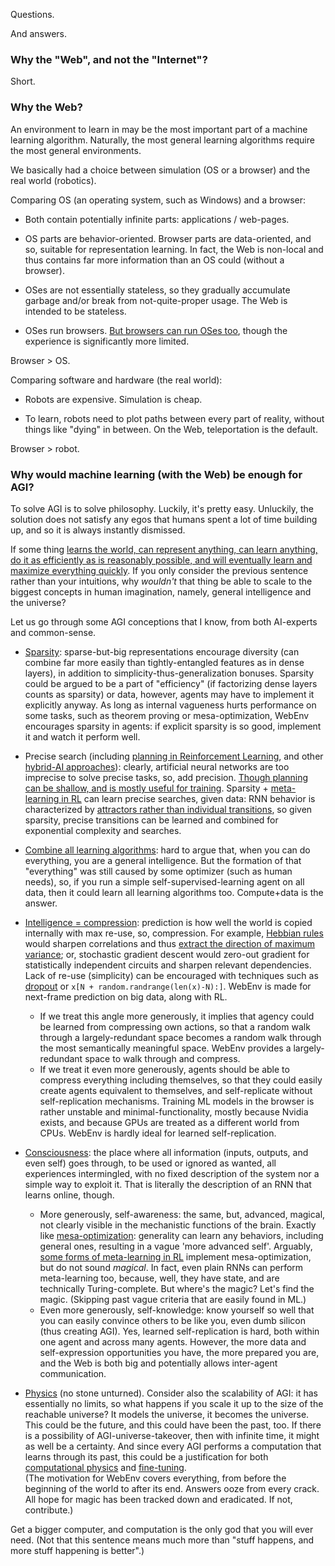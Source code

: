 Questions.

And answers.

### Why the "Web", and not the "Internet"?

Short.

### Why the Web?

An environment to learn in may be the most important part of a machine learning algorithm. Naturally, the most general learning algorithms require the most general environments.

We basically had a choice between simulation (OS or a browser) and the real world (robotics).

Comparing OS (an operating system, such as Windows) and a browser:

- Both contain potentially infinite parts: applications / web-pages.

- OS parts are behavior-oriented. Browser parts are data-oriented, and so, suitable for representation learning. In fact, the Web is non-local and thus contains far more information than an OS could (without a browser).

- OSes are not essentially stateless, so they gradually accumulate garbage and/or break from not-quite-proper usage. The Web is intended to be stateless.

- OSes run browsers. [But browsers can run OSes too](https://bellard.org/jslinux/), though the experience is significantly more limited.

Browser > OS.

Comparing software and hardware (the real world):

- Robots are expensive. Simulation is cheap.

- To learn, robots need to plot paths between every part of reality, without things like "dying" in between. On the Web, teleportation is the default.

Browser > robot.

### Why would machine learning (with the Web) be enough for AGI?

To solve AGI is to solve philosophy. Luckily, it's pretty easy. Unluckily, the solution does not satisfy any egos that humans spent a lot of time building up, and so it is always instantly dismissed.

If some thing [learns the world, can represent anything, can learn anything, do it as efficiently as is reasonably possible, and will eventually learn and maximize everything quickly](AGENTS.md). If you only consider the previous sentence rather than your intuitions, why *wouldn't* that thing be able to scale to the biggest concepts in human imagination, namely, general intelligence and the universe?

Let us go through some AGI conceptions that I know, from both AI-experts and common-sense.

- [Sparsity](https://numenta.com/a-thousand-brains-by-jeff-hawkins/): sparse-but-big representations encourage diversity (can combine far more easily than tightly-entangled features as in dense layers), in addition to simplicity-thus-generalization bonuses. Sparsity could be argued to be a part of "efficiency" (if factorizing dense layers counts as sparsity) or data, however, agents may have to implement it explicitly anyway. As long as internal vagueness hurts performance on some tasks, such as theorem proving or mesa-optimization, WebEnv encourages sparsity in agents: if explicit sparsity is so good, implement it and watch it perform well.

- Precise search (including [planning in Reinforcement Learning](https://arxiv.org/abs/2104.06303), and other [hybrid-AI approaches](https://opencog.org/)): clearly, artificial neural networks are too imprecise to solve precise tasks, so, add precision. [Though planning can be shallow, and is mostly useful for training](https://arxiv.org/abs/2011.04021). Sparsity + [meta-learning in RL](https://lilianweng.github.io/lil-log/2019/06/23/meta-reinforcement-learning.html) can learn precise searches, given data: RNN behavior is characterized by [attractors rather than individual transitions](https://arxiv.org/abs/1906.10720), so given sparsity, precise transitions can be learned and combined for exponential complexity and searches.

- [Combine all learning algorithms](https://singularitynet.io/): hard to argue that, when you can do everything, you are a general intelligence. But the formation of that "everything" was still caused by some optimizer (such as human needs), so, if you run a simple self-supervised-learning agent on all data, then it could learn all learning algorithms too. Compute+data is the answer.

- [Intelligence = compression](http://prize.hutter1.net/): prediction is how well the world is copied internally with max re-use, so, compression. For example, [Hebbian rules](https://en.wikipedia.org/wiki/Generalized_Hebbian_algorithm) would sharpen correlations and thus [extract the direction of maximum variance](https://www.cs.cmu.edu/afs/cs/academic/class/15782-f06/slides/hebbpca.pdf); or, stochastic gradient descent would zero-out gradient for statistically independent circuits and sharpen relevant dependencies. Lack of re-use (simplicity) can be encouraged with techniques such as [dropout](https://jmlr.org/papers/volume15/srivastava14a/srivastava14a.pdf) or `x[N + random.randrange(len(x)-N):]`. WebEnv is made for next-frame prediction on big data, along with RL.
  - If we treat this angle more generously, it implies that agency could be learned from compressing own actions, so that a random walk through a largely-redundant space becomes a random walk through the most semantically meaningful space. WebEnv provides a largely-redundant space to walk through and compress.
  - If we treat it even more generously, agents should be able to compress everything including themselves, so that they could easily create agents equivalent to themselves, and self-replicate without self-replication mechanisms. Training ML models in the browser is rather unstable and minimal-functionality, mostly because Nvidia exists, and because GPUs are treated as a different world from CPUs. WebEnv is hardly ideal for learned self-replication.

- [Consciousness](https://plato.stanford.edu/entries/consciousness/): the place where all information (inputs, outputs, and even self) goes through, to be used or ignored as wanted, all experiences intermingled, with no fixed description of the system nor a simple way to exploit it. That is literally the description of an RNN that learns online, though.
  - More generously, self-awareness: the same, but, advanced, magical, not clearly visible in the mechanistic functions of the brain. Exactly like [mesa-optimization](https://arxiv.org/abs/1906.01820): generality can learn any behaviors, including general ones, resulting in a vague 'more advanced self'. Arguably, [some forms of meta-learning in RL](https://lilianweng.github.io/lil-log/2019/06/23/meta-reinforcement-learning.html) implement mesa-optimization, but do not sound *magical*. In fact, even plain RNNs can perform meta-learning too, because, well, they have state, and are technically Turing-complete. But where's the magic? Let's find the magic. (Skipping past vague criteria that are easily found in ML.)
  - Even more generously, self-knowledge: know yourself so well that you can easily convince others to be like you, even dumb silicon (thus creating AGI). Yes, learned self-replication is hard, both within one agent and across many agents. However, the more data and self-expression opportunities you have, the more prepared you are, and the Web is both big and potentially allows inter-agent communication.

- [Physics](https://arxiv.org/abs/2104.03902) (no stone unturned). Consider also the scalability of AGI: it has essentially no limits, so what happens if you scale it up to the size of the reachable universe? It models the universe, it becomes the universe. This could be the future, and this could have been the past, too. If there is a possibility of AGI-universe-takeover, then with infinite time, it might as well be a certainty. And since every AGI performs a computation that learns through its past, this could be a justification for both [computational physics](https://www.wolframphysics.org/) and [fine-tuning](https://en.wikipedia.org/wiki/Fine-tuned_universe).    
(The motivation for WebEnv covers everything, from before the beginning of the world to after its end. Answers ooze from every crack. All hope for magic has been tracked down and eradicated. If not, contribute.)

Get a bigger computer, and computation is the only god that you will ever need. (Not that this sentence means much more than "stuff happens, and more stuff happening is better".)